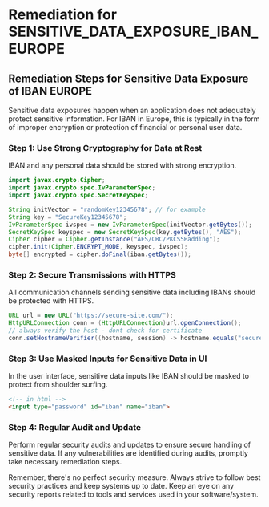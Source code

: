 # Remediation for SENSITIVE_DATA_EXPOSURE_IBAN_EUROPE

## Remediation Steps for Sensitive Data Exposure of IBAN EUROPE
Sensitive data exposures happen when an application does not adequately protect sensitive information. For IBAN in Europe, this is typically in the form of improper encryption or protection of financial or personal user data.
### Step 1: Use Strong Cryptography for Data at Rest
IBAN and any personal data should be stored with strong encryption.
```java
import javax.crypto.Cipher;
import javax.crypto.spec.IvParameterSpec;
import javax.crypto.spec.SecretKeySpec;

String initVector = "randomKey12345678"; // for example
String key = "SecureKey12345678";
IvParameterSpec ivspec = new IvParameterSpec(initVector.getBytes());
SecretKeySpec keyspec = new SecretKeySpec(key.getBytes(), "AES");
Cipher cipher = Cipher.getInstance("AES/CBC/PKCS5Padding");
cipher.init(Cipher.ENCRYPT_MODE, keyspec, ivspec);
byte[] encrypted = cipher.doFinal(iban.getBytes());
```
### Step 2: Secure Transmissions with HTTPS
All communication channels sending sensitive data including IBANs should be protected with HTTPS.
```java
URL url = new URL("https://secure-site.com/");
HttpURLConnection conn = (HttpURLConnection)url.openConnection();
// always verify the host - dont check for certificate
conn.setHostnameVerifier((hostname, session) -> hostname.equals("secure-site.com"));
```
### Step 3: Use Masked Inputs for Sensitive Data in UI
In the user interface, sensitive data inputs like IBAN should be masked to protect from shoulder surfing.
```html
<!-- in html -->
<input type="password" id="iban" name="iban">
```
### Step 4: Regular Audit and Update
Perform regular security audits and updates to ensure secure handling of sensitive data. If any vulnerabilities are identified during audits, promptly take necessary remediation steps. 

Remember, there's no perfect security measure. Always strive to follow best security practices and keep systems up to date. Keep an eye on any security reports related to tools and services used in your software/system.
